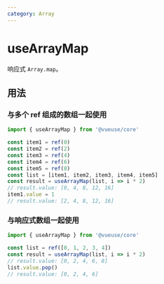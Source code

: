 ```yaml
---
category: Array
---
```


# useArrayMap

响应式 `Array.map`。

## 用法

### 与多个 ref 组成的数组一起使用

```js
import { useArrayMap } from '@vueuse/core'

const item1 = ref(0)
const item2 = ref(2)
const item3 = ref(4)
const item4 = ref(6)
const item5 = ref(8)
const list = [item1, item2, item3, item4, item5]
const result = useArrayMap(list, i => i * 2)
// result.value: [0, 4, 8, 12, 16]
item1.value = 1
// result.value: [2, 4, 8, 12, 16]
```

### 与响应式数组一起使用

```js
import { useArrayMap } from '@vueuse/core'

const list = ref([0, 1, 2, 3, 4])
const result = useArrayMap(list, i => i * 2)
// result.value: [0, 2, 4, 6, 8]
list.value.pop()
// result.value: [0, 2, 4, 6]
```
